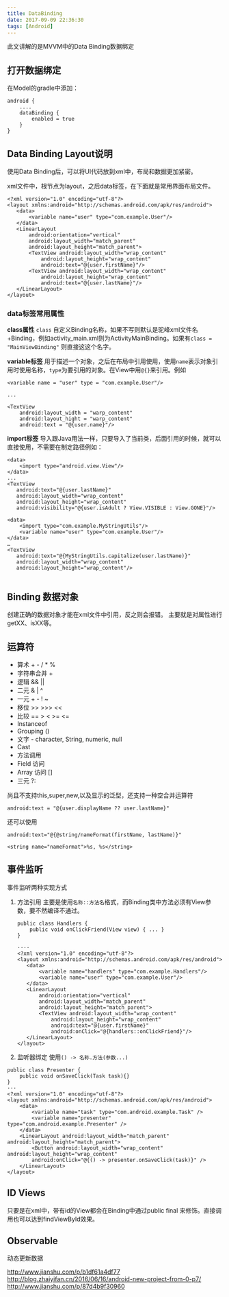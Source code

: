 ```yaml
---
title: DataBinding
date: 2017-09-09 22:36:30
tags: [Android]
---
```

此文讲解的是MVVM中的Data Binding数据绑定

## 打开数据绑定
在Model的gradle中添加：

```
android {
    ....
    dataBinding {
        enabled = true
    }
}
```

## Data Binding Layout说明

使用Data Binding后，可以将UI代码放到xml中，布局和数据更加紧密。

xml文件中，根节点为layout，之后data标签，在下面就是常用界面布局文件。


```
<?xml version="1.0" encoding="utf-8"?>
<layout xmlns:android="http://schemas.android.com/apk/res/android">
   <data>
       <variable name="user" type="com.example.User"/>
   </data>
   <LinearLayout
       android:orientation="vertical"
       android:layout_width="match_parent"
       android:layout_height="match_parent">
       <TextView android:layout_width="wrap_content"
           android:layout_height="wrap_content"
           android:text="@{user.firstName}"/>
       <TextView android:layout_width="wrap_content"
           android:layout_height="wrap_content"
           android:text="@{user.lastName}"/>
   </LinearLayout>
</layout>
```

### data标签常用属性
**class属性**
`class` 自定义Binding名称，如果不写则默认是驼峰xml文件名+Binding，例如activity_main.xml则为ActivityMainBinding。如果有`class = "MainViewBinding"` 则直接这这个名字。

**variable标签**
用于描述一个对象，之后在布局中引用使用，使用`name`表示对象引用时使用名称，`type`为要引用的对象。在View中用`@{}`来引用。例如

```
<variable name = "user" type = "com.example.User"/>

...

<TextView 
    android:layout_width = "warp_content"
    android:layout_hight = "warp_content"
    android:text = "@{user.name}"/>
```

**import标签**
导入跟Java用法一样，只要导入了当前类，后面引用的时候，就可以直接使用，不需要在制定路径例如：

```
<data>
    <import type="android.view.View"/>
</data>
...
<TextView
   android:text="@{user.lastName}"
   android:layout_width="wrap_content"
   android:layout_height="wrap_content"
   android:visibility="@{user.isAdult ? View.VISIBLE : View.GONE}"/>
```

```
<data>
    <import type="com.example.MyStringUtils"/>
    <variable name="user" type="com.example.User"/>
</data>
…
<TextView
   android:text="@{MyStringUtils.capitalize(user.lastName)}"
   android:layout_width="wrap_content"
   android:layout_height="wrap_content"/>
   
```

## Binding 数据对象
创建正确的数据对象才能在xml文件中引用，反之则会报错。
主要就是对属性进行getXX、isXX等。

## 运算符

* 算术 + - / * %
* 字符串合并 +
* 逻辑 && ||
* 二元 & | ^
* 一元 + - ! ~
* 移位 >> >>> <<
* 比较 == > < >= <=
* Instanceof
* Grouping ()
* 文字 - character, String, numeric, null
* Cast
* 方法调用
* Field 访问
* Array 访问 []
* 三元 ?:

尚且不支持this,super,new,以及显示的泛型，还支持一种空合并运算符

```
android:text = "@{user.displayName ?? user.lastName}"
```
还可以使用

```
android:text="@{@string/nameFormat(firstName, lastName)}"

<string name="nameFormat">%s, %s</string>
```
## 事件监听
事件监听两种实现方式

1. 方法引用
    主要是使用`名称::方法名`格式，而Binding类中方法必须有View参数，要不然编译不通过。
    
    ```
    public class Handlers {
        public void onClickFriend(View view) { ... }
    }
    
    ····
    <?xml version="1.0" encoding="utf-8"?>
    <layout xmlns:android="http://schemas.android.com/apk/res/android">
       <data>
           <variable name="handlers" type="com.example.Handlers"/>
           <variable name="user" type="com.example.User"/>
       </data>
       <LinearLayout
           android:orientation="vertical"
           android:layout_width="match_parent"
           android:layout_height="match_parent">
           <TextView android:layout_width="wrap_content"
               android:layout_height="wrap_content"
               android:text="@{user.firstName}"
               android:onClick="@{handlers::onClickFriend}"/>
       </LinearLayout>
    </layout>
    ```

2. 监听器绑定
使用`() -> 名称.方法(参数...)`

```
public class Presenter {
    public void onSaveClick(Task task){}
}
···
<?xml version="1.0" encoding="utf-8"?>
<layout xmlns:android="http://schemas.android.com/apk/res/android">
    <data>
        <variable name="task" type="com.android.example.Task" />
        <variable name="presenter" type="com.android.example.Presenter" />
    </data>
    <LinearLayout android:layout_width="match_parent" android:layout_height="match_parent">
        <Button android:layout_width="wrap_content" android:layout_height="wrap_content"
        android:onClick="@{() -> presenter.onSaveClick(task)}" />
    </LinearLayout>
</layout>
```

## ID Views
只要是在xml中，带有id的View都会在Binding中通过public final 来修饰。直接调用也可以达到findViewById效果。

## Observable 
动态更新数据
    
http://www.jianshu.com/p/b1df61a4df77
http://blog.zhaiyifan.cn/2016/06/16/android-new-project-from-0-p7/
http://www.jianshu.com/p/87d4b9f30960








